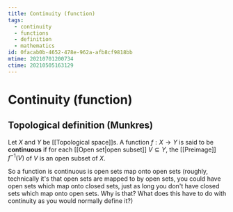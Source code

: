 ```yaml
---
title: Continuity (function)
tags:
  - continuity
  - functions
  - definition
  - mathematics
id: 0facab0b-4652-478e-962a-afb8cf9818bb
mtime: 20210701200734
ctime: 20210505163129
---
```


# Continuity (function)

## Topological definition (Munkres)

Let $X$ and $Y$ be [[Topological space]]s. A function $f: X \rightarrow Y$ is said to be **continuous** if for each [[Open set|open subset]] $V\subseteq Y$, the [[Preimage]] $f^{-1}(V)$ of $V$ is an open subset of $X$.

So a function is continuous is open sets map onto open sets (roughly, technically it's that open sets are mapped to by open sets, you could have open sets which map onto closed sets, just as long you don't have closed sets which map onto open sets. Why is that? What does this have to do with continuity as you would normally define it?)
